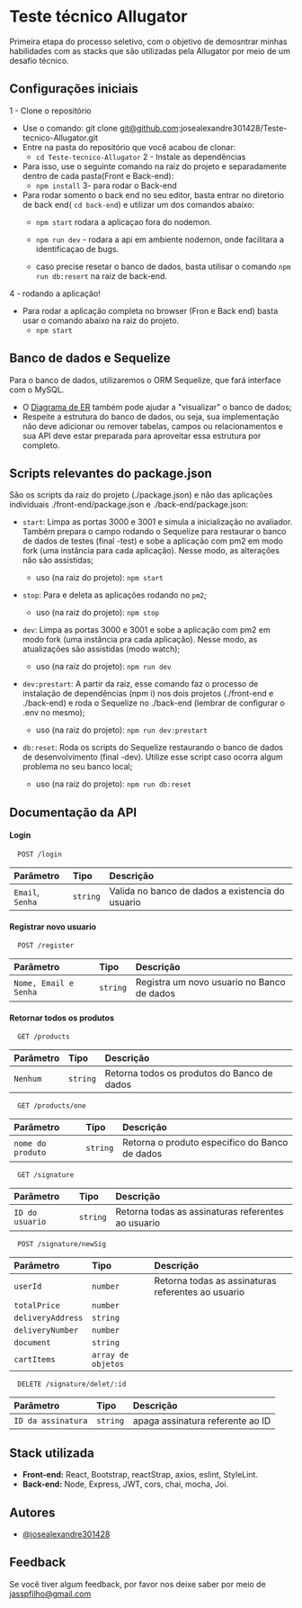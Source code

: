 
# Teste técnico Allugator

Primeira etapa do processo seletivo, com o objetivo de demosntrar minhas habilidades com as stacks que são utilizadas pela Allugator por meio de um desafio técnico.
## Configurações iniciais

1 - Clone o repositório
 - Use o comando: git clone git@github.com:josealexandre301428/Teste-tecnico-Allugator.git
 - Entre na pasta do repositório que você acabou de clonar:
    - `cd Teste-tecnico-Allugator`
2 - Instale as dependências
 - Para isso, use o seguinte comando na raiz do projeto e separadamente dentro de cada pasta(Front e Back-end):
     - `npm install`
3- para rodar o Back-end
- Para rodar somento o back end no seu editor, basta entrar no diretorio de back end( `cd back-end`) e utilizar um dos comandos abaixo:
     - `npm start`  rodara a aplicaçao fora do nodemon.
     - `npm run dev` - rodara a api em ambiente nodemon, onde facilitara a identificaçao de bugs.

     - caso precise resetar o banco de dados, basta utilisar o comando `npm run db:resert` na raiz de back-end.

4 - rodando a aplicação! 
- Para rodar a aplicação completa no browser (Fron e Back end) basta usar o comando abaixo na raiz do projeto.
    - `npm start`
## Banco de dados e Sequelize

Para o banco de dados, utilizaremos o ORM Sequelize, que fará interface com o MySQL.


- O [Diagrama de ER](./assets/readme/eer.png) também pode ajudar a "visualizar" o banco de dados;
- Respeite a estrutura do banco de dados, ou seja, sua implementação não deve adicionar ou remover tabelas, campos ou relacionamentos e sua API deve estar preparada para aproveitar essa estrutura por completo.
## Scripts relevantes do package.json

São os scripts da raiz do projeto (./package.json) e não das aplicações individuais ./front-end/package.json e ./back-end/package.json:

 - `start`: Limpa as portas 3000 e 3001 e simula a inicialização no avaliador. Também prepara o campo rodando o Sequelize para restaurar o banco de dados de testes (final -test) e sobe a aplicação com pm2 em modo fork (uma instância para cada aplicação). Nesse modo, as alterações não são assistidas;

     - uso (na raiz do projeto): `npm start`
- `stop`: Para e deleta as aplicações rodando no `pm2`;

    - uso (na raiz do projeto): `npm stop`
- `dev`: Limpa as portas 3000 e 3001 e sobe a aplicação com pm2 em modo fork (uma instância pra cada aplicação). Nesse modo, as atualizações são assistidas (modo watch);

    - uso (na raiz do projeto): `npm run dev`
- `dev:prestart`: A partir da raiz, esse comando faz o processo de instalação de dependências (npm i) nos dois projetos (./front-end e ./back-end) e roda o Sequelize no ./back-end (lembrar de configurar o .env no mesmo);

    - uso (na raiz do projeto): `npm run dev:prestart`
- `db:reset`: Roda os scripts do Sequelize restaurando o banco de dados de desenvolvimento (final -dev). Utilize esse script caso ocorra algum problema no seu banco local;

    - uso (na raiz do projeto): `npm run db:reset`
## Documentação da API

#### Login

```http
  POST /login
```

| Parâmetro   | Tipo       | Descrição                           |
| :---------- | :--------- | :---------------------------------- |
| `Email`, `Senha` | `string` | Valida no banco de dados a existencia do usuario|

#### Registrar novo usuario 

```http
  POST /register
```

| Parâmetro   | Tipo       | Descrição                           |
| :---------- | :--------- | :---------------------------------- |
| `Nome, Email e Senha` | `string` | Registra um novo usuario no Banco de dados |


#### Retornar todos os produtos

```http
  GET /products
```

| Parâmetro   | Tipo       | Descrição                           |
| :---------- | :--------- | :---------------------------------- |
| `Nenhum` | `string` | Retorna todos os produtos do Banco de dados |


```http
  GET /products/one
```

| Parâmetro   | Tipo       | Descrição                           |
| :---------- | :--------- | :---------------------------------- |
| `nome do produto` | `string` | Retorna o produto especifico do Banco de dados |

```http
  GET /signature
```

| Parâmetro   | Tipo       | Descrição                           |
| :---------- | :--------- | :---------------------------------- |
| `ID do usuario` | `string` | Retorna todas as assinaturas referentes ao usuario |

```http
  POST /signature/newSig
```

| Parâmetro   | Tipo       | Descrição                           |
| :---------- | :--------- | :---------------------------------- |
|`userId`| `number`| Retorna todas as assinaturas referentes ao usuario |
|`totalPrice`| `number`| 
|`deliveryAddress`| `string` |
|`deliveryNumber`| `number`|
|`document`| `string`|
|`cartItems` | `array de objetos` | 


```http
  DELETE /signature/delet/:id
```

| Parâmetro   | Tipo       | Descrição                           |
| :---------- | :--------- | :---------------------------------- |
| `ID da assinatura` | `string` | apaga assinatura referente ao ID|



## Stack utilizada

 - **Front-end:** React, Bootstrap, reactStrap, axios, eslint, StyleLint.
 - **Back-end:** Node, Express, JWT, cors, chai, mocha, Joi.


## Autores

- [@josealexandre301428](https://www.github.com/josealexandre301428)


## Feedback

Se você tiver algum feedback, por favor nos deixe saber por meio de jasspfilho@gmail.com

